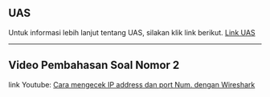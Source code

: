 ## UAS
Untuk informasi lebih lanjut tentang UAS, silakan klik link berikut. [Link UAS](https://github.com/mtoharlim/Communication-and-Computer-Network-Assignments/blob/4b450bf1e1fbeb714439b00a80eda2c58ad75d8c/UAS_1224800017_Muhaimin/1224800017_Muhaimin_UAS.md)

--- 

## Video Pembahasan Soal Nomor 2
link Youtube: [Cara mengecek IP address dan port Num. dengan Wireshark]( https://youtu.be/i1Rxb5frlWY )
